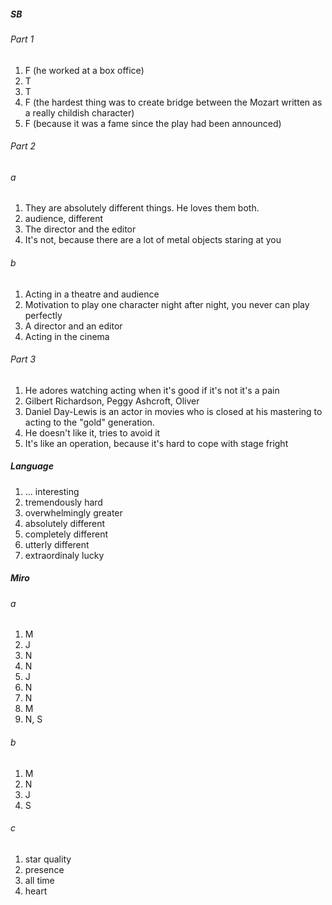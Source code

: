 ##### SB 
###### Part 1
1. F (he worked at a box office)
2. T
3. T
4. F (the hardest thing was to create bridge between the Mozart written as a really childish character)
5. F (because it was a fame since the play had been announced)

###### Part 2
###### a
1. They are absolutely different things. He loves them both.
2. audience, different
3. The director and the editor
4. It's not, because there are a lot of metal objects staring at you

###### b
1. Acting in a theatre and audience
2. Motivation to play one character night after night, you never can play perfectly
3. A director and an editor
4. Acting in the cinema

###### Part 3
1. He adores watching acting when it's good if it's not it's a pain
2. Gilbert Richardson, Peggy Ashcroft, Oliver
3. Daniel Day-Lewis is an actor in movies who is closed at his mastering to acting to the "gold" generation.
4. He doesn't like it, tries to avoid it
5. It's like an operation, because it's hard to cope with stage fright 

##### Language
1. ... interesting
2. tremendously hard
3. overwhelmingly greater
4. absolutely different
5. completely different
6. utterly different
7. extraordinaly lucky

##### Miro
###### a
1. M
2. J
3. N
4. N
5. J
6. N
7. N
8. M
9. N, S

###### b
1. M  
2. N
3. J
4. S

###### c
1. star quality
2. presence
3. all time
4. heart 

